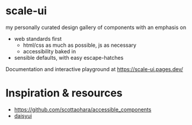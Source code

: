 
# scale-ui

my personally curated design gallery of components with an emphasis on

- web standards first
  - html/css as much as possible, js as necessary
  - accessibility baked in
- sensible defaults, with easy escape-hatches

Documentation and interactive playground at https://scale-ui.pages.dev/

# Inspiration & resources

- https://github.com/scottaohara/accessible_components
- [daisyui](https://daisyui.com/)
